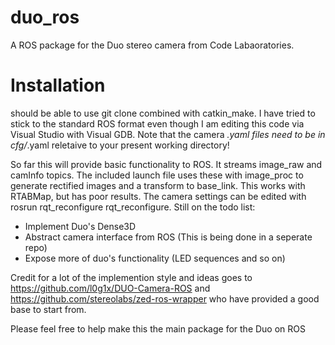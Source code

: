 # duo_ros
A ROS package for the Duo stereo camera from Code Labaoratories.

# Installation
should be able to use git clone combined with catkin_make. I have tried to stick to the standard ROS format even though I am editing this code via Visual Studio with Visual GDB. Note that the camera *.yaml files need to be in cfg/*.yaml reletaive to your present working directory!

So far this will provide basic functionality to ROS. It streams image_raw and camInfo topics. The included launch file uses these with image_proc to generate rectified images and a transform to base_link. This works with RTABMap, but has poor results. The camera settings can be edited with rosrun rqt_reconfigure rqt_reconfigure. Still on the todo list:
 * Implement Duo's Dense3D
 * Abstract camera interface from ROS (This is being done in a seperate repo)
 * Expose more of duo's functionality (LED sequences and so on)
  
Credit for a lot of the implemention style and ideas goes to https://github.com/l0g1x/DUO-Camera-ROS and https://github.com/stereolabs/zed-ros-wrapper who have provided a good base to start from.

Please feel free to help make this the main package for the Duo on ROS
